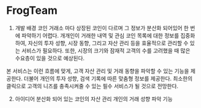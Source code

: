 # FrogTeam

1. 개발 배경
코인 거래소 마다 상장된 코인이 다르며 그 정보가 분산화 되어있어 한 번에 파악하기 어렵다. 개개인이 거래한 내역 및 관심 코인 목록에 대한 정보를 집중화하여, 자신의 투자 성향, 시장 동향, 그리고 자산 관리 등을 효율적으로 관리할 수 있는 서비스가 필요하다. 또한, 시장의 크기와 잠재적 고객의 수를 고려했을 때 많은 수요층이 있을 것으로 예상된다.

본 서비스는 이런 흐름에 맞게, 고객 자산 관리 및 거래 동향을 파악할 수 있는 기능을 제공한다. 더불어 개인의 투자 성향, 검색 기록에 따른 맞춤형 정보를 제공한다.
최소한의 클릭으로 고객의 니즈를 충족시켜줄 수 있는 필수 서비스가 될 것으로 전망한다.

2. 아이디어
분산화 되어 있는 코인의 자산 관리
개인의 거래 성향 파악 기능
